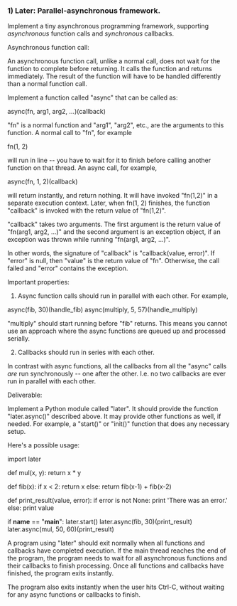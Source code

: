 ### 1) Later: Parallel-asynchronous framework.


Implement a tiny asynchronous programming framework, supporting
_asynchronous_ function calls and _synchronous_ callbacks.


Asynchronous function call:

An asynchronous function call, unlike a normal call, does not wait for
the function to complete before returning. It calls the function and
returns immediately. The result of the function will have to be
handled differently than a normal function call.


Implement a function called "async" that can be called as:

   async(fn, arg1, arg2, ...)(callback)

"fn" is a normal function and "arg1", "arg2", etc., are the arguments
to this function. A normal call to "fn", for example

   fn(1, 2)

will run in line -- you have to wait for it to finish before calling
another function on that thread. An async call, for example,

   async(fn, 1, 2)(callback)

will return instantly, and return nothing. It will have invoked
"fn(1,2)" in a separate execution context. Later, when fn(1, 2)
finishes, the function "callback" is invoked with the return value of
"fn(1,2)".

"callback" takes two arguments. The first argument is the return value
of "fn(arg1, arg2, ...)" and the second argument is an exception
object, if an exception was thrown while running "fn(arg1, arg2, ...)".

In other words, the signature of "callback" is "callback(value, error)".
If "error" is null, then "value" is the return value of "fn". Otherwise, the
call failed and "error" contains the exception.


Important properties:


1. Async function calls should run in parallel with each other. For example,

  async(fib, 30)(handle_fib)
  async(multiply, 5, 57)(handle_multiply)

"multiply" should start running before "fib" returns. This means you
cannot use an approach where the async functions are queued up and
processed serially.


2. Callbacks should run in series with each other.

In contrast with async functions, all the callbacks from all the "async"
calls _are_ run synchronously -- one after the other. I.e. no two callbacks
are ever run in parallel with each other.


Deliverable:

Implement a Python module called "later". It should provide the
function "later.async()" described above. It may provide other
functions as well, if needed. For example, a "start()" or "init()"
function that does any necessary setup.

Here's a possible usage:

import later

def mul(x, y):
    return x * y

def fib(x):
    if x < 2:
        return x
    else:
        return fib(x-1) + fib(x-2)

def print_result(value, error):
    if error is not None:
        print 'There was an error.'
    else:
        print value

if __name__ == "__main__":
    later.start()
    later.async(fib, 30)(print_result)
    later.async(mul, 50, 60)(print_result)

A program using "later" should exit normally when all functions and
callbacks have completed execution. If the main thread reaches the end
of the program, the program needs to wait for all asynchronous
functions and their callbacks to finish processing. Once all functions and
callbacks have finished, the program exits instantly.

The program also exits instantly when the user hits Ctrl-C, without waiting
for any async functions or callbacks to finish.

